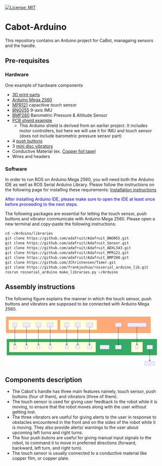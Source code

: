 [![License: MIT](https://img.shields.io/badge/License-MIT-yellow.svg)](https://opensource.org/licenses/MIT)

# Cabot-Arduino

This repository contains an Arduino project for CaBot, managaing sensors and the handle.

## Pre-requisites

### Hardware

One example of hardware components

- [3D print parts](https://github.com/CMU-cabot/cabot_design/tree/master/cabot2_e2/handle)
- [Arduino Mega 2560](https://store.arduino.cc/usa/mega-2560-r3)
- [MPR121](https://www.adafruit.com/product/1982) capacitive touch sensor
- [BNG055](https://www.adafruit.com/product/2472) 9-axis IMU
- [BMP280](https://www.adafruit.com/product/2651) Barometric Pressure & Altitude Sensor
- [PCB shield example](https://github.com/RealCabot/simplePCB.git)
  - This Arduino shield is derived from an earlier project. It includes motor controllers, but here we will use it for IMU and touch sensor (does not include barometric pressure sensor part)
- 4 [push buttons](https://www.adafruit.com/product/4183)
- 3 [mini disc vibrators](https://www.adafruit.com/product/1201)
- Conductive Material (ex. [Copper foil tape](https://www.adafruit.com/product/3483))
- Wires and headers

### Software

In order to run ROS on Arduino Mega 2560, you will need both the Arduino IDE as well as ROS Serial Arduino Library. Please follow the instructions on the following page for installing these requirements:
[Installation instructions](http://wiki.ros.org/rosserial_arduino/Tutorials/Arduino%20IDE%20Setup)

<font color = "blue">After installing Arduino IDE, please make sure to open the IDE at least once before proceeding to the next steps.</font>

The following packages are essential for letting the touch sensor, push buttons and vibrator communicate with Arduino Mega 2560. Please open a new terminal and copy-paste the following instructions:
```
cd ~/Arduino/libraries
git clone https://github.com/adafruit/Adafruit_BNO055.git
git clone https://github.com/adafruit/Adafruit_Sensor.git
git clone https://github.com/adafruit/Adafruit_ADXL343.git
git clone https://github.com/adafruit/Adafruit_MPR121.git
git clone https://github.com/adafruit/Adafruit_BMP280.git
git clone https://github.com/JChristensen/Timer.git
git clone https://github.com/frankjoshua/rosserial_arduino_lib.git
rosrun rosserial_arduino make_libraries.py ~/Arduino
```

## Assembly instructions

The following figure explains the manner in which the touch sensor, push buttons and vibrators are supposed to be connected with Arduino Mega 2560.

<p align="center">
  <img src="figures/Arduino_shield.svg">
</p>

## Components description

- The Cabot's handle has three main features namely, touch sensor, push buttons (four of them), and vibrators (three of them).
- The touch sensor is used for giving user feedback to the robot while it is moving, to ensure that the robot moves along with the user without getting lost.
- The three vibrators are useful for giving alerts to the user in response to obstacles encountered in the front and on the sides of the robot while it is moving. They also provide alerts/ warnings to the user about upcoming left turns and right turns.
- The four push butons are useful for giving manual input signals to the robot, to command it to move in preferred directions (forward, backward, left turn, and right turn).
- The touch sensor is usually connected to a conductive material like copper film, or copper plate.

